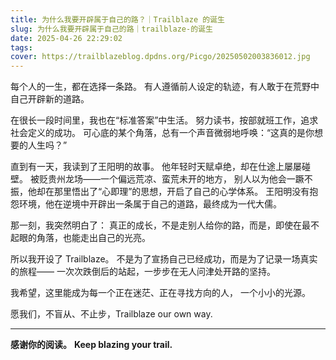 ```yaml
---
title: 为什么我要开辟属于自己的路？｜Trailblaze 的诞生
slug: 为什么我要开辟属于自己的路｜trailblaze-的诞生
date: 2025-04-26 22:29:02
tags:
cover: https://trailblazeblog.dpdns.org/Picgo/20250502003836012.jpg
---
```

<!-- 正文开始 -->
每个人的一生，都在选择一条路。
有人遵循前人设定的轨迹，有人敢于在荒野中自己开辟新的道路。

在很长一段时间里，我也在“标准答案”中生活。
努力读书，按部就班工作，追求社会定义的成功。
可心底的某个角落，总有一个声音微弱地呼唤：“这真的是你想要的人生吗？”

直到有一天，我读到了王阳明的故事。
他年轻时天赋卓绝，却在仕途上屡屡碰壁。
被贬贵州龙场——一个偏远荒凉、蛮荒未开的地方，
别人以为他会一蹶不振，他却在那里悟出了“心即理”的思想，开启了自己的心学体系。
王阳明没有抱怨环境，他在逆境中开辟出一条属于自己的道路，最终成为一代大儒。

那一刻，我突然明白了：
真正的成长，不是走别人给你的路，而是，即使在最不起眼的角落，也能走出自己的光亮。

所以我开设了 Trailblaze。
不是为了宣扬自己已经成功，而是为了记录一场真实的旅程——
一次次跌倒后的站起，一步步在无人问津处开路的坚持。

我希望，这里能成为每一个正在迷茫、正在寻找方向的人，
一个小小的光源。

愿我们，不盲从、不止步，Trailblaze our own way.


---

**感谢你的阅读。**
**Keep blazing your trail.**